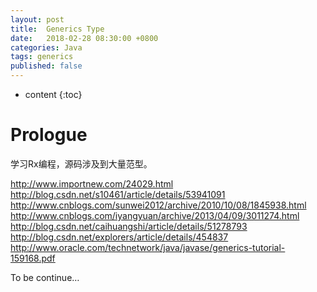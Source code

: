 ```yaml
---
layout: post
title:  Generics Type
date:   2018-02-28 08:30:00 +0800
categories: Java
tags: generics
published: false
---
```


* content
{:toc}


# Prologue
学习Rx编程，源码涉及到大量范型。


http://www.importnew.com/24029.html  
http://blog.csdn.net/s10461/article/details/53941091  
http://www.cnblogs.com/sunwei2012/archive/2010/10/08/1845938.html  
http://www.cnblogs.com/iyangyuan/archive/2013/04/09/3011274.html  
http://blog.csdn.net/caihuangshi/article/details/51278793  
http://blog.csdn.net/explorers/article/details/454837  
http://www.oracle.com/technetwork/java/javase/generics-tutorial-159168.pdf   

To be continue…
